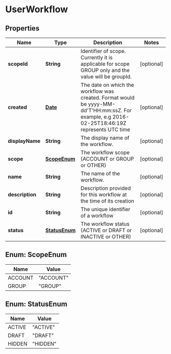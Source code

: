
# UserWorkflow

## Properties
Name | Type | Description | Notes
------------ | ------------- | ------------- | -------------
**scopeId** | **String** | Identifier of scope. Currently it is applicable for scope GROUP only and the value will be groupId. |  [optional]
**created** | [**Date**](Date.md) | The date on which the workflow was created. Format would be yyyy-MM-dd&#39;T&#39;HH:mm:ssZ. For example, e.g 2016-02-25T18:46:19Z represents UTC time |  [optional]
**displayName** | **String** | The display name of the workflow. |  [optional]
**scope** | [**ScopeEnum**](#ScopeEnum) | The workflow scope (ACCOUNT or GROUP or OTHER) |  [optional]
**name** | **String** | The name of the workflow. |  [optional]
**description** | **String** | Description provided for this workflow at the time of its creation |  [optional]
**id** | **String** | The unique identifier of a workflow |  [optional]
**status** | [**StatusEnum**](#StatusEnum) | The workflow status (ACTIVE or DRAFT or INACTIVE or OTHER) |  [optional]


<a name="ScopeEnum"></a>
## Enum: ScopeEnum
Name | Value
---- | -----
ACCOUNT | &quot;ACCOUNT&quot;
GROUP | &quot;GROUP&quot;


<a name="StatusEnum"></a>
## Enum: StatusEnum
Name | Value
---- | -----
ACTIVE | &quot;ACTIVE&quot;
DRAFT | &quot;DRAFT&quot;
HIDDEN | &quot;HIDDEN&quot;



